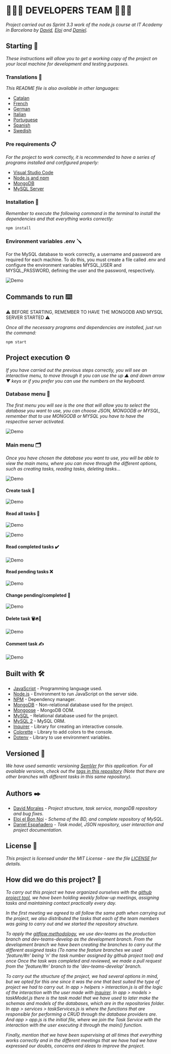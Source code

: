 # 🧑🏻‍💻 DEVELOPERS TEAM 🧑🏻‍💻

_Project carried out as Sprint 3.3 work of the node.js course at IT Academy in Barcelona by [David](https://github.com/dmoralesl), [Eloi](https://github.com/Eloielbonnoi) and [Daniel](https://github.com/DanielEspanadero)._

## Starting 🚀

_These instructions will allow you to get a working copy of the project on your local machine for development and testing purposes._

### Translations 💬

_This README file is also available in other languages:_
- [Catalan](https://github.com/DanielEspanadero/nodeInitialDemo/blob/dev-teams/docs/README-cat.md)
- [French](https://github.com/DanielEspanadero/nodeInitialDemo/blob/dev-teams/docs/README-fr.md)
- [German](https://github.com/DanielEspanadero/nodeInitialDemo/blob/dev-teams/docs/README-de.md)
- [Italian](https://github.com/DanielEspanadero/nodeInitialDemo/blob/dev-teams/docs/README-it.md)
- [Portuguese](https://github.com/DanielEspanadero/nodeInitialDemo/blob/dev-teams/docs/README-pt.md)
- [Spanish](https://github.com/DanielEspanadero/nodeInitialDemo/blob/dev-teams/docs/README-es.md)
- [Swedish](https://github.com/DanielEspanadero/nodeInitialDemo/blob/dev-teams/docs/README-se.md)

### Pre requirements 📋

_For the project to work correctly, it is recommended to have a series of programs installed and configured properly:_
- [Visual Studio Code](https://code.visualstudio.com/download)
- [Node.js and npm](https://nodejs.org/es/)
- [MongoDB](https://docs.mongodb.com/manual/installation/)
- [MySQL Server](https://dev.mysql.com/downloads/)

### Installation 🔧

_Remember to execute the following command in the terminal to install the dependencies and that everything works correctly:_
```
npm install
```

### Environment variables .env 🪛

For the MySQL database to work correctly, a username and password are required for each machine. To do this, you must create a file called .env and configure the environment variables MYSQL_USER and MYSQL_PASSWORD, defining the user and the password, respectively.

![Demo](https://github.com/DanielEspanadero/nodeInitialDemo/blob/dev-teams/docs/dev-team-mysql-env.png)

## Commands to run ⌨️

⚠️ BEFORE STARTING, REMEMBER TO HAVE THE MONGODB AND MYSQL SERVER STARTED ⚠️

_Once all the necessary programs and dependencies are installed, just run the command:_
```
npm start
```

## Project execution ⚙️

_If you have carried out the previous steps correctly, you will see an interactive menu, to move through it you can use the up ▲ and down arrow ▼ keys or if you prefer you can use the numbers on the keyboard._

### Database menu 📀

_The first menu you will see is the one that will allow you to select the database you want to use, you can choose JSON, MONGODB or MYSQL, remember that to use MONGODB or MYSQL you have to have the respective server activated._

![Demo](https://github.com/DanielEspanadero/nodeInitialDemo/blob/dev-teams/docs/dev-team-db.png)

### Main menu 🗂

_Once you have chosen the database you want to use, you will be able to view the main menu, where you can move through the different options, such as creating tasks, reading tasks, deleting tasks..._

![Demo](https://github.com/DanielEspanadero/nodeInitialDemo/blob/dev-teams/docs/dev-team-main-menu.png)

#### Create task 📝

![Demo](https://github.com/DanielEspanadero/nodeInitialDemo/blob/dev-teams/docs/dev-team-create-task.png)

#### Read all tasks 📖

![Demo](https://github.com/DanielEspanadero/nodeInitialDemo/blob/dev-teams/docs/dev-team-read-all-tasks-1.png)

![Demo](https://github.com/DanielEspanadero/nodeInitialDemo/blob/dev-teams/docs/dev-team-read-all-tasks-2.png)

#### Read completed tasks ✔️

![Demo](https://github.com/DanielEspanadero/nodeInitialDemo/blob/dev-teams/docs/dev-team-read-completed-tasks.png)

#### Read pending tasks ❌

![Demo](https://github.com/DanielEspanadero/nodeInitialDemo/blob/dev-teams/docs/dev-team-read-pending-tasks.png)

#### Change pending/completed 🚥

![Demo](https://github.com/DanielEspanadero/nodeInitialDemo/blob/dev-teams/docs/dev-team-pending-completed.png)

#### Delete task 🗑🔥🧨

![Demo](https://github.com/DanielEspanadero/nodeInitialDemo/blob/dev-teams/docs/dev-tem-delete-task.png)

#### Comment task ✍️

![Demo](https://github.com/DanielEspanadero/nodeInitialDemo/blob/dev-teams/docs/dev-team-comment-task.png)

## Built with 🛠️
* [JavaScript](https://developer.mozilla.org/es/docs/Web/JavaScript) - Programming language used.
* [Node.js](https://nodejs.org/es/docs/) - Environment to run JavaScript on the server side.
* [NPM](https://www.npmjs.com/) - Dependency manager.
* [MongoDB](https://docs.mongodb.com/) - Non-relational database used for the project.
* [Mongoose](https://mongoosejs.com/docs/guide.html) - MongoDB ODM.
* [MySQL](https://dev.mysql.com/) - Relational database used for the project.
* [MySQL 2](https://www.npmjs.com/package/mysql2) - MySQL ORM.
* [Inquirer](https://github.com/SBoudrias/Inquirer.js) - Library for creating an interactive console.
* [Colorette](https://github.com/jorgebucaran/colorette) - Library to add colors to the console.
* [Dotenv](https://www.npmjs.com/package/dotenv) - Library to use environment variables.

## Versioned 📌
_We have used semantic versioning [SemVer](http://semver.org/) for this application. For all available versions, check out the [tags in this repository](https://github.com/DanielEspanadero/nodeInitialDemo/tree/dev-teams) (Note that there are other branches with different tasks in this same repository)._

## Authors ✒️
* [David Morales](https://github.com/dmoralesl) - *Project structure, task service, mongoDB repository and bug fixes.*
* [Eloi el Bon Noi](https://github.com/Eloielbonnoi) - *Schema of the BD, and complete repository of MySQL.*
* [Daniel Españadero](https://github.com/DanielEspanadero) - *Task model, JSON repository, user interaction and project documentation.*

## License 📄
_This project is licensed under the MIT License - see the file [LICENSE](https://github.com/DanielEspanadero/nodeInitialDemo/blob/dev-teams/LICENSE) for details._


## How did we do this project? 📝

_To carry out this project we have organized ourselves with the [github project tool](https://github.com/DanielEspanadero/nodeInitialDemo/projects/1), we have been holding weekly follow-up meetings, assigning tasks and maintaining contact practically every day._

_In the first meeting we agreed to all follow the same path when carrying out the project, we also distributed the tasks that each of the team members was going to carry out and we started the repository structure._

_To apply the [gitflow methodology](https://datasift.github.io/gitflow/IntroducingGitFlow.html), we use dev-teams as the production branch and dev-teams-develop as the development branch. From the development branch we have been creating the branches to carry out the different assigned tasks (To name the feature branches we used 'feature/#n' being 'n' the task number assigned by github project tool) and once Once the task was completed and reviewed, we made a pull request from the 'feature/#n' branch to the 'dev-teams-develop' branch._

_To carry out the structure of the project, we had several options in mind, but we opted for this one since it was the one that best suited the type of project we had to carry out. In app > helpers > interaction.js is all the logic of the interaction with the user made with [inquirer](https://www.npmjs.com/package/inquirer). In app > models > taskModel.js there is the task model that we have used to later make the schemas and models of the databases, which are in the repositories folder. In app > services > taskServices.js is where the functions that are responsible for performing a CRUD through the database providers are. And app > app.js is the initial file, where we join the Task Service with the interaction with the user executing it through the main() function._

_Finally, mention that we have been supervising at all times that everything works correctly and in the different meetings that we have had we have expressed our doubts, concerns and ideas to improve the project._
